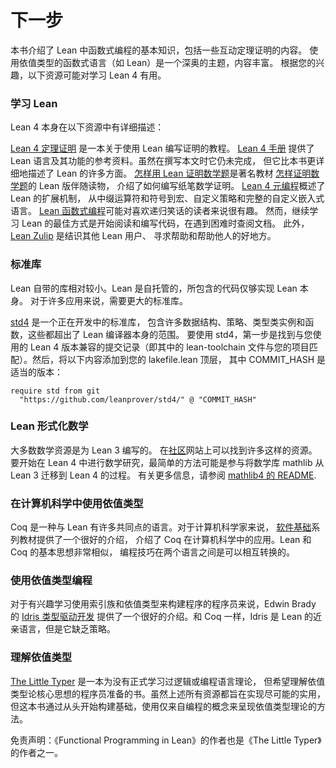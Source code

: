 <!--
# Next Steps
-->

# 下一步

<!--
This book introduces the very basics of functional programming in Lean, including a tiny amount of interactive theorem proving. Using dependently-typed functional languages like Lean is a deep topic, and much can be said. Depending on your interests, the following resources might be useful for learning Lean 4.
-->

本书介绍了 Lean 中函数式编程的基本知识，包括一些互动定理证明的内容。
使用依值类型的函数式语言（如 Lean）是一个深奥的主题，内容丰富。
根据您的兴趣，以下资源可能对学习 Lean 4 有用。

<!--
### Learning Lean
-->

### 学习 Lean

<!--
Lean 4 itself is described in the following resources:

Theorem Proving in Lean 4 is a tutorial on writing proofs using Lean.
The Lean 4 Manual provides a reference for the language and its features. At the time of writing, it is still incomplete, but it describes many aspects of Lean in greater detail than this book.
How To Prove It With Lean is a Lean-based accompaniment to the well-regarded textbook How To Prove It that provides an introduction to writing paper-and-pencil mathematical proofs.
Metaprogramming in Lean 4 provides an overview of Lean's extension mechanisms, from infix operators and notations to macros, custom tactics, and full-on custom embedded languages.
Functional Programming in Lean may be interesting to readers who enjoy jokes about recursion.
However, the best way to continue learning Lean is to start reading and writing code, consulting the documentation when you get stuck. Additionally, the Lean Zulip is an excellent place to meet other Lean users, ask for help, and help others.
-->

Lean 4 本身在以下资源中有详细描述：

[Lean 4 定理证明](https://www.leanprover.cn/tp-lean-zh/)
是一本关于使用 Lean 编写证明的教程。
[Lean 4 手册](https://www.leanprover.cn/lean4/)
提供了 Lean 语言及其功能的参考资料。虽然在撰写本文时它仍未完成，
但它比本书更详细地描述了 Lean 的许多方面。
[怎样用 Lean 证明数学题](https://djvelleman.github.io/HTPIwL/)是著名教材
[怎样证明数学题](https://book.douban.com/subject/3810450/)的 Lean 版伴随读物，
介绍了如何编写纸笔数学证明。
[Lean 4 元编程](https://www.leanprover.cn/lean4-mp/)概述了 Lean 的扩展机制，
从中缀运算符和符号到宏、自定义策略和完整的自定义嵌入式语言。
[Lean 函数式编程](https://www.leanprover.cn/tp-lean-zh/)可能对喜欢递归笑话的读者来说很有趣。
然而，继续学习 Lean 的最佳方式是开始阅读和编写代码，在遇到困难时查阅文档。
此外，[Lean Zulip](https://leanprover.zulipchat.com/) 是结识其他 Lean 用户、
寻求帮助和帮助他人的好地方。

<!--
### The Standard Library
-->

### 标准库

<!--
Out of the box, Lean itself includes a fairly minimal library. Lean is self-hosted, and the included code is just enough to implement Lean itself. For many applications, a larger standard library is needed.

std4 is an in-progress standard library that includes many data structures, tactics, type class instances, and functions that are out of scope for the Lean compiler itself.

To use std4, the first step is to find a commit in its history that's compatible with the version of Lean 4 that you're using (that is, one in which the lean-toolchain file matches the one in your project). Then, add the following to the top level of your lakefile.lean, where COMMIT_HASH is the appropriate version:
-->

Lean 自带的库相对较小。Lean 是自托管的，所包含的代码仅够实现 Lean 本身。
对于许多应用来说，需要更大的标准库。

[std4](https://github.com/leanprover/std4) 是一个正在开发中的标准库，
包含许多数据结构、策略、类型类实例和函数，这些都超出了 Lean 编译器本身的范围。
要使用 std4，第一步是找到与您使用的 Lean 4 版本兼容的提交记录（即其中的 lean-toolchain
文件与您的项目匹配）。然后，将以下内容添加到您的 lakefile.lean 顶层，
其中 COMMIT_HASH 是适当的版本：

```lean
require std from git
  "https://github.com/leanprover/std4/" @ "COMMIT_HASH"
```

<!--
### Mathematics in Lean
-->

### Lean 形式化数学

<!--
Most resources for mathematicians are written for Lean 3. A wide selection are available at the community site. To get started doing mathematics in Lean 4, it is probably easiest to participate in the process of porting the mathematics library mathlib from Lean 3 to Lean 4. Please see the mathlib4 README for further information.
-->

大多数数学资源是为 Lean 3 编写的。
在[社区](https://leanprover-community.github.io/learn.html)网站上可以找到许多这样的资源。
要开始在 Lean 4 中进行数学研究，最简单的方法可能是参与将数学库 mathlib 从 Lean 3 迁移到 Lean 4 的过程。
有关更多信息，请参阅 [mathlib4 的 README](https://github.com/leanprover-community/mathlib4).

<!--
### Using Dependent Types in Computer Science
-->

### 在计算机科学中使用依值类型

<!--
Coq is a language that has a lot in common with Lean. For computer scientists, the Software Foundations series of interactive textbooks provides an excellent introduction to applications of Coq in computer science. The fundamental ideas of Lean and Coq are very similar, and skills are readily transferable between the systems.
-->

Coq 是一种与 Lean 有许多共同点的语言。对于计算机科学家来说，
[软件基础](https://coq-zh.github.io/SF-zh/)系列教材提供了一个很好的介绍，
介绍了 Coq 在计算机科学中的应用。Lean 和 Coq 的基本思想非常相似，
编程技巧在两个语言之间是可以相互转换的。

<!--
### Programming with Dependent Types
-->

### 使用依值类型编程

<!--
For programmers who are interested in learning to use indexed families and dependent types to structure programs, Edwin Brady's Type Driven Development with Idris provides an excellent introduction. Like Coq, Idris is a close cousin of Lean, though it lacks tactics.
-->

对于有兴趣学习使用索引族和依值类型来构建程序的程序员来说，Edwin Brady 的
[Idris 类型驱动开发](https://www.manning.com/books/type-driven-development-with-idris)
提供了一个很好的介绍。和 Coq 一样，Idris 是 Lean 的近亲语言，但是它缺乏策略。

<!--
### Understanding Dependent Types
-->

### 理解依值类型

<!--
The Little Typer is a book for programmers who haven't formally studied logic or the theory of programming languages, but who want to build an understanding of the core ideas of dependent type theory. While all of the above resources aim to be as practical as possible, The Little Typer presents an approach to dependent type theory where the very basics are built up from scratch, using only concepts from programming. Disclaimer: the author of Functional Programming in Lean is also an author of The Little Typer.
-->

[The Little Typer](https://thelittletyper.com/) 是一本为没有正式学习过逻辑或编程语言理论，
但希望理解依值类型论核心思想的程序员准备的书。虽然上述所有资源都旨在实现尽可能的实用，
但这本书通过从头开始构建基础，使用仅来自编程的概念来呈现依值类型理论的方法。

免责声明：《Functional Programming in Lean》的作者也是《The Little Typer》的作者之一。
